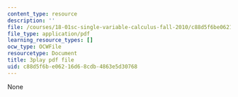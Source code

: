 ```yaml
---
content_type: resource
description: ''
file: /courses/18-01sc-single-variable-calculus-fall-2010/c88d5f6be06216d68cdb4863e5d30768_4Q37iOyBq44.pdf
file_type: application/pdf
learning_resource_types: []
ocw_type: OCWFile
resourcetype: Document
title: 3play pdf file
uid: c88d5f6b-e062-16d6-8cdb-4863e5d30768
---
```

None

